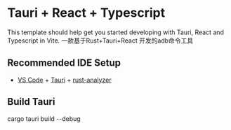 # Tauri + React + Typescript

This template should help get you started developing with Tauri, React and Typescript in Vite.
一款基于Rust+Tauri+React 开发的adb命令工具

## Recommended IDE Setup

- [VS Code](https://code.visualstudio.com/) + [Tauri](https://marketplace.visualstudio.com/items?itemName=tauri-apps.tauri-vscode) + [rust-analyzer](https://marketplace.visualstudio.com/items?itemName=rust-lang.rust-analyzer)


## Build Tauri

cargo tauri build --debug
